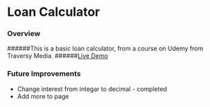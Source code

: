 # Loan Calculator

### Overview
######This is a basic loan calculator, from a course on Udemy from Traversy Media.
######[Live Demo](https://thestender.github.io/loancalculator/)

### Future Improvements
* Change interest from integar to decimal - completed
* Add more to page